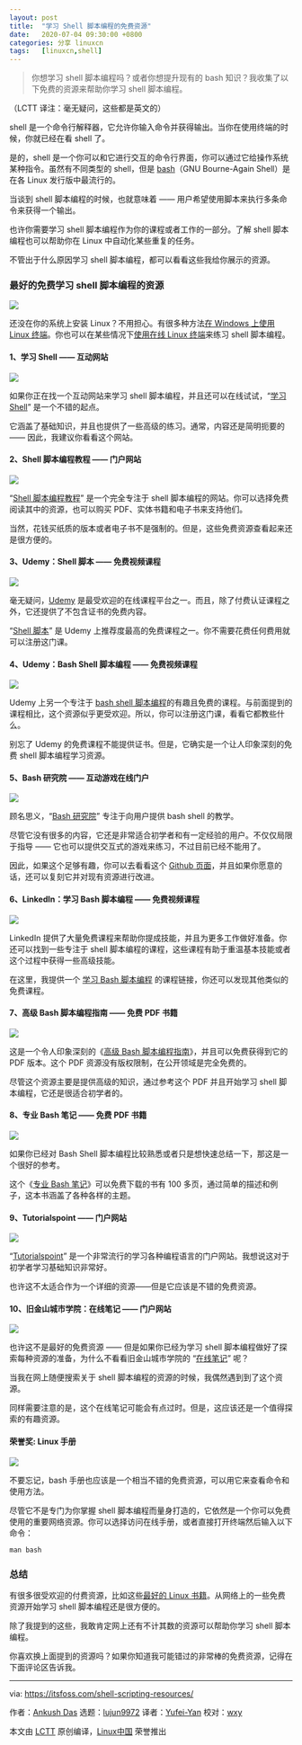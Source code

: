 ```yaml
---
layout: post
title:	"学习 Shell 脚本编程的免费资源"
date:	2020-07-04 09:30:00 +0800 
categories:	分享 linuxcn 
tags:	[linuxcn,shell]
---
```




> 
> 你想学习 shell 脚本编程吗？或者你想提升现有的 bash 知识？我收集了以下免费的资源来帮助你学习 shell 脚本编程。
> 
> 
> 


（LCTT 译注：毫无疑问，这些都是英文的）


shell 是一个命令行解释器，它允许你输入命令并获得输出。当你在使用终端的时候，你就已经在看 shell 了。


是的，shell 是一个你可以和它进行交互的命令行界面，你可以通过它给操作系统某种指令。虽然有不同类型的 shell，但是 [bash](https://en.wikipedia.org/wiki/Bash_(Unix_shell))（GNU Bourne-Again Shell）是在各 Linux 发行版中最流行的。


当谈到 shell 脚本编程的时候，也就意味着 —— 用户希望使用脚本来执行多条命令来获得一个输出。


也许你需要学习 shell 脚本编程作为你的课程或者工作的一部分。了解 shell 脚本编程也可以帮助你在 Linux 中自动化某些重复的任务。


不管出于什么原因学习 shell 脚本编程，都可以看看这些我给你展示的资源。


### 最好的免费学习 shell 脚本编程的资源


![](/Asserts/Images//attachment/album/202007/04/093645x1o7fuyaswt7u1ss.png)


还没在你的系统上安装 Linux？不用担心。有很多种方法[在 Windows 上使用 Linux 终端](https://itsfoss.com/run-linux-commands-in-windows/)。你也可以在某些情况下[使用在线 Linux 终端](https://itsfoss.com/online-linux-terminals/)来练习 shell 脚本编程。


#### 1、学习 Shell —— 互动网站


![](/Asserts/Images//attachment/album/202007/04/093705mg525bw6ptzrhbbw.png)


如果你正在找一个互动网站来学习 shell 脚本编程，并且还可以在线试试，“[学习 Shell](https://www.learnshell.org/)” 是一个不错的起点。


它涵盖了基础知识，并且也提供了一些高级的练习。通常，内容还是简明扼要的 —— 因此，我建议你看看这个网站。


#### 2、Shell 脚本编程教程 —— 门户网站


![](/Asserts/Images//attachment/album/202007/04/093721fz80i4brmipirq4c.png)


“[Shell 脚本编程教程](https://www.shellscript.sh/)” 是一个完全专注于 shell 脚本编程的网站。你可以选择免费阅读其中的资源，也可以购买 PDF、实体书籍和电子书来支持他们。


当然，花钱买纸质的版本或者电子书不是强制的。但是，这些免费资源查看起来还是很方便的。


#### 3、Udemy：Shell 脚本 —— 免费视频课程


![](/Asserts/Images//attachment/album/202007/04/093755bawfdd2aw1dl8um2.png)


毫无疑问，[Udemy](https://www.udemy.com) 是最受欢迎的在线课程平台之一。而且，除了付费认证课程之外，它还提供了不包含证书的免费内容。


“[Shell 脚本](https://www.udemy.com/course/shell-scripting-i/)” 是 Udemy 上推荐度最高的免费课程之一。你不需要花费任何费用就可以注册这门课。


#### 4、Udemy：Bash Shell 脚本编程 —— 免费视频课程


![](/Asserts/Images//attachment/album/202007/04/093848jb1x0lx7llik9yii.png)


Udemy 上另一个专注于 [bash shell 脚本编程](https://www.udemy.com/course/complete-bash-shell-scripting/)的有趣且免费的课程。与前面提到的课程相比，这个资源似乎更受欢迎。所以，你可以注册这门课，看看它都教些什么。


别忘了 Udemy 的免费课程不能提供证书。但是，它确实是一个让人印象深刻的免费 shell 脚本编程学习资源。


#### 5、Bash 研究院 —— 互动游戏在线门户


![](/Asserts/Images//attachment/album/202007/04/093906g3btuulbwuqcwulq.png)


顾名思义，“[Bash 研究院](https://guide.bash.academy/)” 专注于向用户提供 bash shell 的教学。


尽管它没有很多的内容，它还是非常适合初学者和有一定经验的用户。不仅仅局限于指导 —— 它也可以提供交互式的游戏来练习，不过目前已经不能用了。


因此，如果这个足够有趣，你可以去看看这个 [Github 页面](https://github.com/lhunath/guide.bash.academy)，并且如果你愿意的话，还可以复刻它并对现有资源进行改进。


#### 6、LinkedIn：学习 Bash 脚本编程 —— 免费视频课程


![](/Asserts/Images//attachment/album/202007/04/093947marcrc8r1aqnr2bx.png)


LinkedIn 提供了大量免费课程来帮助你提成技能，并且为更多工作做好准备。你还可以找到一些专注于 shell 脚本编程的课程，这些课程有助于重温基本技能或者这个过程中获得一些高级技能。


在这里，我提供一个 [学习 Bash 脚本编程](https://www.linkedin.com/learning/learning-bash-scripting) 的课程链接，你还可以发现其他类似的免费课程。


#### 7、高级 Bash 脚本编程指南 —— 免费 PDF 书籍


![](/Asserts/Images//attachment/album/202007/04/094003d3gsgtbekhs3rgb0.png)


这是一个令人印象深刻的《[高级 Bash 脚本编程指南](http://tldp.org/LDP/abs/abs-guide.pdf)》，并且可以免费获得到它的 PDF 版本。这个 PDF 资源没有版权限制，在公开领域是完全免费的。


尽管这个资源主要是提供高级的知识，通过参考这个 PDF 并且开始学习 shell 脚本编程，它还是很适合初学者的。


#### 8、专业 Bash 笔记 —— 免费 PDF 书籍


![](/Asserts/Images//attachment/album/202007/04/094020au5jzqq0qx6u03d1.jpg)


如果你已经对 Bash Shell 脚本编程比较熟悉或者只是想快速总结一下，那这是一个很好的参考。


这个《[专业 Bash 笔记](https://goalkicker.com/BashBook/)》可以免费下载的书有 100 多页，通过简单的描述和例子，这本书涵盖了各种各样的主题。


#### 9、Tutorialspoint —— 门户网站


![](/Asserts/Images//attachment/album/202007/04/094041i5lzt04s5vl5lljy.png)


“[Tutorialspoint](https://www.tutorialspoint.com/unix/shell_scripting.htm)” 是一个非常流行的学习各种编程语言的门户网站。我想说这对于初学者学习基础知识非常好。


也许这不太适合作为一个详细的资源——但是它应该是不错的免费资源。


#### 10、旧金山城市学院：在线笔记 —— 门户网站


![](/Asserts/Images//attachment/album/202007/04/094104x3khjzsadzgah74g.png)


也许这不是最好的免费资源 —— 但是如果你已经为学习 shell 脚本编程做好了探索每种资源的准备，为什么不看看旧金山城市学院的 “[在线笔记](https://fog.ccsf.edu/~gboyd/cs160b/online/index.html)” 呢？


当我在网上随便搜索关于 shell 脚本编程的资源的时候，我偶然遇到到了这个资源。


同样需要注意的是，这个在线笔记可能会有点过时。但是，这应该还是一个值得探索的有趣资源。


#### 荣誉奖: Linux 手册


![](/Asserts/Images//attachment/album/202007/04/094114infsj9o3lcyuza0l.png)


不要忘记，bash 手册也应该是一个相当不错的免费资源，可以用它来查看命令和使用方法。


尽管它不是专门为你掌握 shell 脚本编程而量身打造的，它依然是一个你可以免费使用的重要网络资源。你可以选择访问在线手册，或者直接打开终端然后输入以下命令：



```
man bash

```

### 总结


有很多很受欢迎的付费资源，比如这些[最好的 Linux 书籍](https://itsfoss.com/best-linux-books/)。从网络上的一些免费资源开始学习 shell 脚本编程还是很方便的。


除了我提到的这些，我敢肯定网上还有不计其数的资源可以帮助你学习 shell 脚本编程。


你喜欢换上面提到的资源吗？如果你知道我可能错过的非常棒的免费资源，记得在下面评论区告诉我。




---


via: <https://itsfoss.com/shell-scripting-resources/>


作者：[Ankush Das](https://itsfoss.com/author/ankush/) 选题：[lujun9972](https://github.com/lujun9972) 译者：[Yufei-Yan](https://github.com/Yufei-Yan) 校对：[wxy](https://github.com/wxy)


本文由 [LCTT](https://github.com/LCTT/TranslateProject) 原创编译，[Linux中国](https://linux.cn/) 荣誉推出
